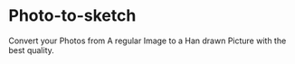 # Photo-to-sketch
Convert your Photos from A regular Image to a Han drawn Picture with the best quality.
